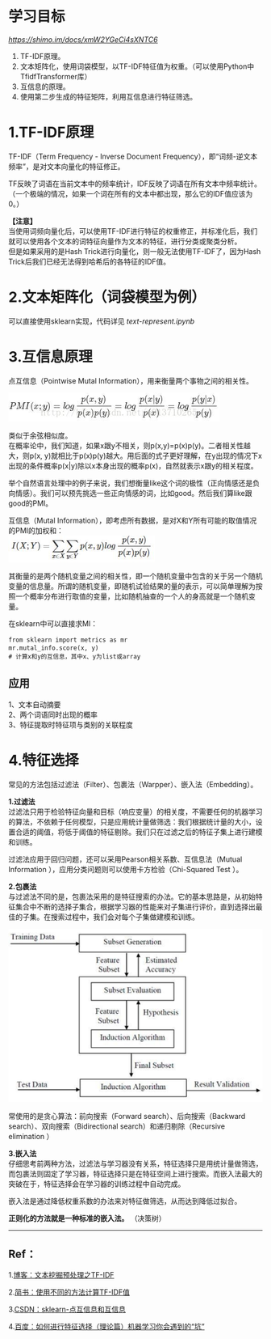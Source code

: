 #  学习目标
*https://shimo.im/docs/xmW2YGeCi4sXNTC6*

1. TF-IDF原理。
2. 文本矩阵化，使用词袋模型，以TF-IDF特征值为权重。（可以使用Python中TfidfTransformer库）
3. 互信息的原理。
4. 使用第二步生成的特征矩阵，利用互信息进行特征筛选。

# 1.TF-IDF原理
TF-IDF（Term Frequency -  Inverse Document Frequency），即“词频-逆文本频率”，是对文本向量化的特征修正。

TF反映了词语在当前文本中的频率统计，IDF反映了词语在所有文本中频率统计。（一个极端的情况，如果一个词在所有的文本中都出现，那么它的IDF值应该为0。）

**【注意】**  
当使用词频向量化后，可以使用TF-IDF进行特征的权重修正，并标准化后，我们就可以使用各个文本的词特征向量作为文本的特征，进行分类或聚类分析。  
但是如果采用的是Hash Trick进行向量化，则一般无法使用TF-IDF了，因为Hash Trick后我们已经无法得到哈希后的各特征的IDF值。

# 2.文本矩阵化（词袋模型为例）
可以直接使用sklearn实现，代码详见 *text-represent.ipynb*

# 3.互信息原理
点互信息（Pointwise Mutal Information），用来衡量两个事物之间的相关性。

![avatar](PMI.jpeg)

类似于余弦相似度。  
在概率论中，我们知道，如果x跟y不相关，则p(x,y)=p(x)p(y)。二者相关性越大，则p(x, y)就相比于p(x)p(y)越大。用后面的式子更好理解，在y出现的情况下x出现的条件概率p(x|y)除以x本身出现的概率p(x)，自然就表示x跟y的相关程度。

举个自然语言处理中的例子来说，我们想衡量like这个词的极性（正向情感还是负向情感）。我们可以预先挑选一些正向情感的词，比如good。然后我们算like跟good的PMI。

互信息（Mutal Information），即考虑所有数据，是对X和Y所有可能的取值情况的PMI的加权和：  
![avatar](MI.jpeg)		

其衡量的是两个随机变量之间的相关性，即一个随机变量中包含的关于另一个随机变量的信息量。所谓的随机变量，即随机试验结果的量的表示，可以简单理解为按照一个概率分布进行取值的变量，比如随机抽查的一个人的身高就是一个随机变量。

在sklearn中可以直接求MI：  
	
	from sklearn import metrics as mr
	mr.mutal_info.score(x, y)
	# 计算x和y的互信息，其中x、y为list或array


## 应用
1、文本自动摘要   
2、两个词语同时出现的概率   
3、特征提取时特征项与类别的关联程度   

# 4.特征选择
常见的方法包括过滤法（Filter）、包裹法（Warpper）、嵌入法（Embedding）。

**1.过滤法**  
过滤法只用于检验特征向量和目标（响应变量）的相关度，不需要任何的机器学习的算法，不依赖于任何模型，只是应用统计量做筛选：我们根据统计量的大小，设置合适的阈值，将低于阈值的特征剔除。我们只在过滤之后的特征子集上进行建模和训练。

过滤法应用于回归问题，还可以采用Pearson相关系数、互信息法（Mutual Information ），应用分类问题则可以使用卡方检验（Chi-Squared Test ）。


**2.包裹法**  
与过滤法不同的是，包裹法采用的是特征搜索的办法。它的基本思路是，从初始特征集合中不断的选择子集合，根据学习器的性能来对子集进行评价，直到选择出最佳的子集。在搜索过程中，我们会对每个子集做建模和训练。

![avatar](Warpper.jpeg)

常使用的是贪心算法：前向搜索（Forward search）、后向搜索（Backward search）、双向搜索（Bidirectional search）和递归剔除（Recursive elimination ）

**3.嵌入法**  
仔细思考前两种方法，过滤法与学习器没有关系，特征选择只是用统计量做筛选，而包裹法则固定了学习器，特征选择只是在特征空间上进行搜索。而嵌入法最大的突破在于，特征选择会在学习器的训练过程中自动完成。

嵌入法是通过降低权重系数的办法来对特征做筛选，从而达到降低过拟合。

**正则化的方法就是一种标准的嵌入法。** （决策树）





---------------------------------------
## Ref：
1.[博客：文本挖掘预处理之TF-IDF](https://www.cnblogs.com/pinard/p/6693230.html)

2.[简书：使用不同的方法计算TF-IDF值](https://www.jianshu.com/p/f3b92124cd2b)

3.[CSDN：sklearn-点互信息和互信息](https://blog.csdn.net/u013710265/article/details/72848755)

4.[百度：如何进行特征选择（理论篇）机器学习你会遇到的“坑”](https://baijiahao.baidu.com/s?id=1604074325918456186&wfr=spider&for=pc)




